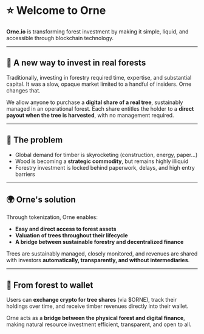 # ⭐ Welcome to Orne

**Orne.io** is transforming forest investment by making it simple, liquid, and accessible through blockchain technology.

---

## 🌱 A new way to invest in real forests

Traditionally, investing in forestry required time, expertise, and substantial capital. It was a slow, opaque market limited to a handful of insiders. Orne changes that.

We allow anyone to purchase a **digital share of a real tree**, sustainably managed in an operational forest. Each share entitles the holder to a **direct payout when the tree is harvested**, with no management required.

---

## 🚨 The problem

- Global demand for timber is skyrocketing (construction, energy, paper…)
- Wood is becoming a **strategic commodity**, but remains highly illiquid
- Forestry investment is locked behind paperwork, delays, and high entry barriers

---

## 🌍 Orne's solution

Through tokenization, Orne enables:

- **Easy and direct access to forest assets**
- **Valuation of trees throughout their lifecycle**
- **A bridge between sustainable forestry and decentralized finance**

Trees are sustainably managed, closely monitored, and revenues are shared with investors **automatically, transparently, and without intermediaries**.

---

## 🔁 From forest to wallet

Users can **exchange crypto for tree shares** (via $ORNE), track their holdings over time, and receive timber revenues directly into their wallet.

Orne acts as a **bridge between the physical forest and digital finance**, making natural resource investment efficient, transparent, and open to all.
